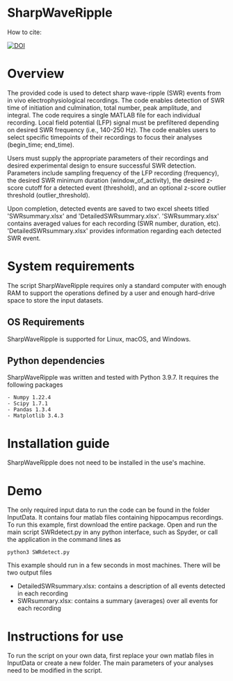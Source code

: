 # SharpWaveRipple

How to cite:

[![DOI](https://zenodo.org/badge/459619241.svg)](https://zenodo.org/badge/latestdoi/459619241)


# Overview
The provided code is used to detect sharp wave-ripple (SWR) events from in vivo electrophysiological recordings. The code enables detection of SWR time of initiation and culmination, total number, peak amplitude, and integral. The code requires a single MATLAB file for each individual recording. Local field potential (LFP) signal must be prefiltered depending on desired SWR frequency (i.e., 140-250 Hz). The code enables users to select specific timepoints of their recordings to focus their analyses (begin_time; end_time). 


Users must supply the appropriate parameters of their recordings and desired experimental design to ensure successful SWR detection. Parameters include sampling frequency of the LFP recording (frequency), the desired SWR minimum duration (window_of_activity), the desired z-score cutoff for a detected event (threshold), and an optional z-score outlier threshold (outlier_threshold). 


Upon completion, detected events are saved to two excel sheets titled 'SWRsummary.xlsx' and 'DetailedSWRsummary.xlsx'. 'SWRsummary.xlsx' contains averaged values for each recording (SWR number, duration, etc). 'DetailedSWRsummary.xlsx' provides information regarding each detected SWR event.

# System requirements

The script SharpWaveRipple requires only a standard computer with enough RAM to support the operations defined by a user and enough hard-drive space to store the input datasets.

## OS Requirements
SharpWaveRipple is supported for Linux, macOS, and Windows.

## Python dependencies
SharpWaveRipple was written and tested with Python 3.9.7. It requires the following packages 
```
- Numpy 1.22.4
- Scipy 1.7.1
- Pandas 1.3.4
- Matplotlib 3.4.3
```
# Installation guide
SharpWaveRipple does not need to be installed in the use's machine.

# Demo 

The only required input data to run the code can be found in the folder InputData. It contains four matlab files containing hippocampus recordings. 
To run this example, first download the entire package. Open and run the main script SWRdetect.py in any python interface, such as Spyder, or call the application in the command lines as
```
python3 SWRdetect.py
```
This example should run in a few seconds in most machines. There will be two output files
- DetailedSWRsummary.xlsx: contains a description of all events detected in each recording 
- SWRsummary.xlsx: contains a summary (averages) over all events for each recording

# Instructions for use

To run the script on your own data, first replace your own matlab files in InputData or create a new folder. The main parameters of your analyses need to be modified in the script.
